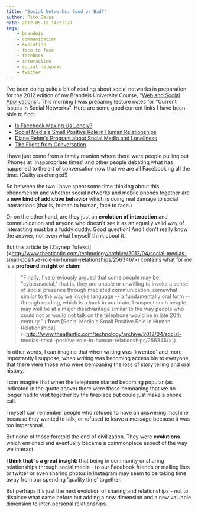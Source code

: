 ```yaml
---
title: "Social Networks: Good or Bad?"
author: Pito Salas
date: 2012-05-15 14:51:27
tags:
    - brandeis
    - communication
    - evolution
    - face to face
    - facebook
    - interaction
    - social networks
    - twitter
---
```



I've been doing quite a bit of reading about social networks in preparation
for the 2012 edition of my Brandeis University Course, "[Web and Social
Applications](<https://sites.google.com/site/jbs2012cosiwebsocial/>)". This
morning I was preparing lecture notes for "Current Issues In Social Networks".
Here are some good current links I have been able to find:

  * [Is Facebook Making Us Lonely?](<http://www.theatlantic.com/magazine/archive/2012/05/is-facebook-making-us-lonely/8930/>)
  * [Social Media's Small Positive Role in Human Relationships](<http://www.theatlantic.com/technology/archive/2012/04/social-medias-small-positive-role-in-human-relationships/256346/>)
  * [Diane Rehm's Program about Social Media and Loneliness](<http://thedianerehmshow.org/shows/2012-05-14/social-media-and-loneliness>)
  * [The Flight from Conversation](<http://www.nytimes.com/2012/04/22/opinion/sunday/the-flight-from-conversation.html?pagewanted=all>)

I have just come from a family reunion where there were people pulling out
iPhones at 'inappropriate times' and other people debating what has happened
to the art of conversation now that we are all Facebooking all the time.
(Guilty as charged!)

So between the two I have spent some time thinking about this phenomenon and
whether social networks and mobile phones together are a **new kind of
addictive behavior** which is doing real damage to social interactions (that
is, human to human, face to face.)

Or on the other hand, are they just an **evolution of interaction** and
communication and anyone who doesn't see it as an equally valid way of
interacting must be a fuddy duddy. Good question! And I don't really know the
answer, not even what I myself think about it.

But this article by [Zaynep
Tufekci](<http://www.theatlantic.com/technology/archive/2012/04/social-medias-
small-positive-role-in-human-relationships/256346/>) contains what for me is a
**profound insight or claim:**

> "Finally, I've previously argued that some people may be "cyberasocial,"
> that is, they are unable or unwilling to invoke a sense of social presence
> through mediated communication, somewhat similar to the way we invoke
> language -- a fundamentally oral form -- through reading, which is a hack in
> our brain. I suspect such people may well be at a major disadvantage similar
> to the way people who could not or would not talk on the telephone would be
> in late 20th century." ( **from** [Social Media's Small Positive Role in
> Human
> Relationships](<http://www.theatlantic.com/technology/archive/2012/04/social-
> medias-small-positive-role-in-human-relationships/256346/>))

In other words, I can imagine that when writing was 'invented' and more
importantly I suppose, when writing was becoming accessible to everyone, that
there were those who were bemoaning the loss of story telling and oral
history.

I can imagine that when the telephone started becoming popular (as indicated
in the quote above) there were those bemoaning that we no longer had to visit
together by the fireplace but could just make a phone call.

I myself can remember people who refused to have an answering machine because
they wanted to talk, or refused to leave a message because it was too
impersonal.

But none of those foretold the end of civilization. They were **evolutions**
which enriched and eventually became a commonplace aspect of the way we
interact.

**I think that 's a great insight: t**hat being in community or sharing
relationships through social media - to our Facebook friends or mailing lists
or twitter or even sharing photos in Instagram may seem to be taking time away
from our spending 'quality time' together.

But perhaps it's just the next evolution of sharing and relationships - not to
displace what came before but adding a new dimension and a new valuable
dimension to inter-personal relationships.


